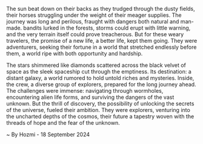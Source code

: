 
The sun beat down on their backs as they trudged through the dusty fields, their horses struggling under the weight of their meager supplies. The journey was long and perilous, fraught with dangers both natural and man-made. bandits lurked in the forests, storms could erupt with little warning, and the very terrain itself could prove treacherous. But for these weary travelers, the promise of a new life, a better life, kept them going. They were adventurers, seeking their fortune in a world that stretched endlessly before them, a world ripe with both opportunity and hardship.

The stars shimmered like diamonds scattered across the black velvet of space as the sleek spaceship cut through the emptiness.  Its destination: a distant galaxy, a world rumored to hold untold riches and mysteries.  Inside, the crew, a diverse group of explorers, prepared for the long journey ahead.  The challenges were immense: navigating through wormholes, encountering alien life forms, and surviving the dangers of the vast unknown.  But the thrill of discovery, the possibility of unlocking the secrets of the universe, fueled their ambition.  They were explorers, venturing into the uncharted depths of the cosmos, their future a tapestry woven with the threads of hope and the fear of the unknown. 

~ By Hozmi - 18 September 2024
